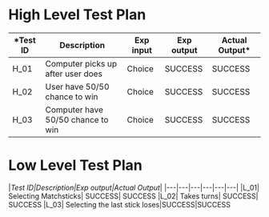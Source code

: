 #  High Level Test Plan

|*Test ID|Description|Exp input|Exp output|Actual Output*|
|----|----|----|---|---|
|H_01| Computer picks up after user does|	Choice|SUCCESS|	SUCCESS
|H_02| User have 50/50 chance to win|	Choice|	SUCCESS|	SUCCESS
|H_03| Computer have 50/50 chance to win|	Choice|	SUCCESS|	SUCCESS

# Low Level Test Plan

|*Test ID|Description|Exp output|Actual Output*|
|---|---|---|---|---|---|
|L_01|	Selecting Matchsticks|  SUCCESS|       SUCCESS
|L_02|	Takes turns|            SUCCESS|       SUCCESS
|L_03|  Selecting the last stick loses|SUCCESS|SUCCESS

